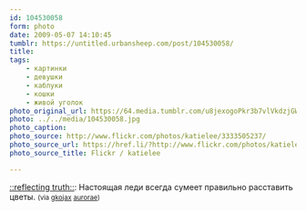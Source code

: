 ```yaml
---
id: 104530058
form: photo
date: 2009-05-07 14:10:45
tumblr: https://untitled.urbansheep.com/post/104530058/
title:
tags:
    - картинки
    - девушки
    - каблуки
    - кошки
    - живой уголок
photo_original_url: https://64.media.tumblr.com/u8jexogoPkr3b7vlVkdzjGWfo1_500.jpg
photo: ../../media/104530058.jpg
photo_caption:
photo_source: http://www.flickr.com/photos/katielee/3333505237/
photo_source_url: https://href.li/?http://www.flickr.com/photos/katielee/3333505237/
photo_source_title: Flickr / katielee

---
```


<p><a href="http://www.flickr.com/photos/katielee/3333505237/">::reflecting truth::</a>: Настоящая леди всегда cумеет правильно расставить цветы. <small>(via <a href="http://gkojax.tumblr.com/post/103999114">gkojax</a> <a href="http://aurorae.tumblr.com/post/84222418/a-lady-knows-how-to-create-a-proper-flower">aurorae</a>)</small></p>

